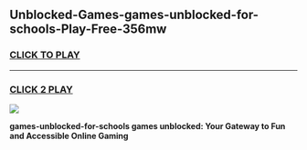 
## Unblocked-Games-games-unblocked-for-schools-Play-Free-356mw
<h3>
<a href="https://premium76.site?title=games-unblocked-for-schools&ref=21A">CLICK TO PLAY</a></h3>
<hr>

<h3>
<a href="https://premium76.site?title=games-unblocked-for-schools&ref=21A">CLICK 2 PLAY</a>
  
</h3>

<a href="https://premium76.site?title=games-unblocked-for-schools&ref=21A"><img src="https://clearcache.store/games.png"></a>


**games-unblocked-for-schools games unblocked: Your Gateway to Fun and Accessible Online Gaming**
